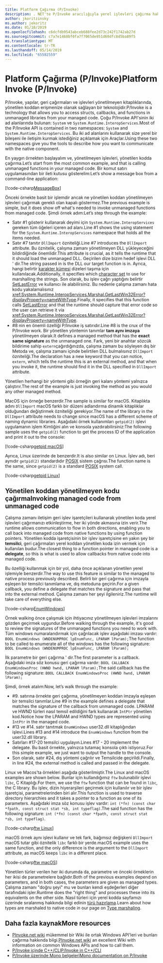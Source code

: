 ```yaml
---
title: Platform Çağırma (P/Invoke)
description: . NET'te P/Invoke aracılığıyla yerel işlevleri çağırma hakkında bilgi edinin.
author: jkoritzinsky
ms.author: jekoritz
ms.date: 01/18/2019
ms.openlocfilehash: c6dcfdb9543abceb688fee2d73c242f1742ab27d
ms.sourcegitcommit: c7a7e1468bf0fa7f7065de951d60dfc8d5ba89f5
ms.translationtype: MT
ms.contentlocale: tr-TR
ms.lasthandoff: 05/14/2019
ms.locfileid: "65582559"
---
```

# <a name="platform-invoke-pinvoke"></a><span data-ttu-id="1a31a-103">Platform Çağırma (P/Invoke)</span><span class="sxs-lookup"><span data-stu-id="1a31a-103">Platform Invoke (P/Invoke)</span></span>

<span data-ttu-id="1a31a-104">P/Invoke, yapılar, geri çağırmaları ve işlevleri yönetilmeyen kitaplıklarında, yönetilen koddan erişmenize olanak sağlayan bir teknolojidir.</span><span class="sxs-lookup"><span data-stu-id="1a31a-104">P/Invoke is a technology that allows you to access structs, callbacks, and functions in unmanaged libraries from your managed code.</span></span> <span data-ttu-id="1a31a-105">Çoğu P/Invoke API'sinin iki ad alanlarında bulunan: `System` ve `System.Runtime.InteropServices`.</span><span class="sxs-lookup"><span data-stu-id="1a31a-105">Most of the P/Invoke API is contained in two namespaces: `System` and `System.Runtime.InteropServices`.</span></span> <span data-ttu-id="1a31a-106">Bu iki ad alanlarını kullanarak size yerel bir bileşeni ile iletişim kurmak istediğiniz açıklamak için Araçlar.</span><span class="sxs-lookup"><span data-stu-id="1a31a-106">Using these two namespaces give you the tools to describe how you want to communicate with the native component.</span></span>

<span data-ttu-id="1a31a-107">En yaygın örnekten başlayalım ve, yönetilmeyen işlevleri, yönetilen kodda çağırma.</span><span class="sxs-lookup"><span data-stu-id="1a31a-107">Let’s start from the most common example, and that is calling unmanaged functions in your managed code.</span></span> <span data-ttu-id="1a31a-108">Bir komut satırı uygulamasından bir ileti kutusu gösterelim:</span><span class="sxs-lookup"><span data-stu-id="1a31a-108">Let’s show a message box from a command-line application:</span></span>

[!code-csharp[MessageBox](~/samples/snippets/standard/interop/pinvoke/messagebox.cs)]

<span data-ttu-id="1a31a-109">Önceki örnekte basit bir işlemdir ancak ne yönetilen koddan yönetilmeyen işlevleri çağırmak gerekli olan kapalı göstermez.</span><span class="sxs-lookup"><span data-stu-id="1a31a-109">The previous example is simple, but it does show off what's needed to invoke unmanaged functions from managed code.</span></span> <span data-ttu-id="1a31a-110">Şimdi örnek adım:</span><span class="sxs-lookup"><span data-stu-id="1a31a-110">Let’s step through the example:</span></span>

* <span data-ttu-id="1a31a-111">Satır #1 gösterir kullanarak deyimi için `System.Runtime.InteropServices` gereken tüm öğeleri içeren ad alanı.</span><span class="sxs-lookup"><span data-stu-id="1a31a-111">Line #1 shows the using statement for the `System.Runtime.InteropServices` namespace that holds all the items needed.</span></span>
* <span data-ttu-id="1a31a-112">Satır #7 tanıtır `DllImport` özniteliği.</span><span class="sxs-lookup"><span data-stu-id="1a31a-112">Line #7 introduces the `DllImport` attribute.</span></span> <span data-ttu-id="1a31a-113">Bu öznitelik, çalışma zamanı yönetilmeyen DLL yükleyeceğini bildirdiğinde önemlidir.</span><span class="sxs-lookup"><span data-stu-id="1a31a-113">This attribute is crucial, as it tells the runtime that it should load the unmanaged DLL.</span></span> <span data-ttu-id="1a31a-114">Geçirilen dize bizim hedef işlevi DLL ' dir.</span><span class="sxs-lookup"><span data-stu-id="1a31a-114">The string passed in is the DLL our target function is in.</span></span> <span data-ttu-id="1a31a-115">Ayrıca, hangi belirtir [karakter kümesi](./charset.md) dizeleri taşıma için kullanılacak.</span><span class="sxs-lookup"><span data-stu-id="1a31a-115">Additionally, it specifies which [character set](./charset.md) to use for marshalling the strings.</span></span> <span data-ttu-id="1a31a-116">Son olarak, bu işlev çağrı yaptığını belirtir [SetLastError](/windows/desktop/api/errhandlingapi/nf-errhandlingapi-setlasterror) ve kullanıcı ile alabilirsiniz. Bu nedenle çalışma zamanı hata kodu yakalamalısınız <xref:System.Runtime.InteropServices.Marshal.GetLastWin32Error?displayProperty=nameWithType>.</span><span class="sxs-lookup"><span data-stu-id="1a31a-116">Finally, it specifies that this function calls [SetLastError](/windows/desktop/api/errhandlingapi/nf-errhandlingapi-setlasterror) and that the runtime should capture that error code so the user can retrieve it via <xref:System.Runtime.InteropServices.Marshal.GetLastWin32Error?displayProperty=nameWithType>.</span></span>
* <span data-ttu-id="1a31a-117">#8 nin en önemli özelliği P/Invoke iş satırıdır.</span><span class="sxs-lookup"><span data-stu-id="1a31a-117">Line #8 is the crux of the P/Invoke work.</span></span> <span data-ttu-id="1a31a-118">Bir yönetilen yöntemin tanımlar **tam aynı imzaya** yönetilmeyen olarak.</span><span class="sxs-lookup"><span data-stu-id="1a31a-118">It defines a managed method that has the **exact same signature** as the unmanaged one.</span></span> <span data-ttu-id="1a31a-119">Fark, yeni bir anahtar sözcük bildirime sahip `extern`çağırdığınızda, çalışma zamanı bu söyleyen dış bir Metoda ve, çalışma zamanı içinde belirtilen DLL bulmalısınız `DllImport` özniteliği.</span><span class="sxs-lookup"><span data-stu-id="1a31a-119">The declaration has a new keyword that you can notice, `extern`, which tells the runtime this is an external method, and that when you invoke it, the runtime should find it in the DLL specified in `DllImport` attribute.</span></span>

<span data-ttu-id="1a31a-120">Yönetilen herhangi bir yöntemi gibi örneğin geri kalanı yöntemi yalnızca çalıştırır.</span><span class="sxs-lookup"><span data-stu-id="1a31a-120">The rest of the example is just invoking the method as you would any other managed method.</span></span>

<span data-ttu-id="1a31a-121">MacOS için örneğe benzerdir.</span><span class="sxs-lookup"><span data-stu-id="1a31a-121">The sample is similar for macOS.</span></span> <span data-ttu-id="1a31a-122">Kitaplıkta adını `DllImport` macOS farklı bir düzeni adlandırma dinamik kitaplıklar olduğundan değiştirmek özniteliği gerekiyor.</span><span class="sxs-lookup"><span data-stu-id="1a31a-122">The name of the library in the `DllImport` attribute needs to change since macOS has a different scheme of naming dynamic libraries.</span></span> <span data-ttu-id="1a31a-123">Aşağıdaki örnek kullanımları `getpid(2)` işlevi uygulamanın işlem Kimliğini alın ve konsola yazdırabilirsiniz:</span><span class="sxs-lookup"><span data-stu-id="1a31a-123">The following sample uses the `getpid(2)` function to get the process ID of the application and print it out to the console:</span></span>

[!code-csharp[getpid macOS](~/samples/snippets/standard/interop/pinvoke/getpid-macos.cs)]

<span data-ttu-id="1a31a-124">Ayrıca, Linux üzerinde de benzerdir.</span><span class="sxs-lookup"><span data-stu-id="1a31a-124">It is also similar on Linux.</span></span> <span data-ttu-id="1a31a-125">İşlev adı, beri aynıdır `getpid(2)` standardıdır [POSIX](https://en.wikipedia.org/wiki/POSIX) sistem çağrısı.</span><span class="sxs-lookup"><span data-stu-id="1a31a-125">The function name is the same, since `getpid(2)` is a standard [POSIX](https://en.wikipedia.org/wiki/POSIX) system call.</span></span>

[!code-csharp[getpid Linux](~/samples/snippets/standard/interop/pinvoke/getpid-linux.cs)]

## <a name="invoking-managed-code-from-unmanaged-code"></a><span data-ttu-id="1a31a-126">Yönetilen koddan yönetilmeyen kodu çağırma</span><span class="sxs-lookup"><span data-stu-id="1a31a-126">Invoking managed code from unmanaged code</span></span>

<span data-ttu-id="1a31a-127">Çalışma zamanı iletişim geri işlev işaretçileri kullanarak yönetilen koda yerel işlevleri çağırmanızı etkinleştirme, her iki yönde akmasına izin verir.</span><span class="sxs-lookup"><span data-stu-id="1a31a-127">The runtime allows communication to flow in both directions, enabling you to call back into managed code from native functions by using function pointers.</span></span> <span data-ttu-id="1a31a-128">Yönetilen kodda işaretçisinin bir işlev işaretçisine en yakın şey bir **temsilci**, geri çağırmaları yerel koddan yönetilen koda izin vermek için kullanılan budur.</span><span class="sxs-lookup"><span data-stu-id="1a31a-128">The closest thing to a function pointer in managed code is a **delegate**, so this is what is used to allow callbacks from native code into managed code.</span></span>

<span data-ttu-id="1a31a-129">Bu özelliği kullanmak için bir yol, daha önce açıklanan yönetilen yerel işlemiyle benzerdir.</span><span class="sxs-lookup"><span data-stu-id="1a31a-129">The way to use this feature is similar to the managed to native process previously described.</span></span> <span data-ttu-id="1a31a-130">Belirli bir geri çağırma için imzayla eşleşen bir temsilci tanımlama ve, dış metoduna geçirin.</span><span class="sxs-lookup"><span data-stu-id="1a31a-130">For a given callback, you define a delegate that matches the signature and pass that into the external method.</span></span> <span data-ttu-id="1a31a-131">Çalışma zamanı her şeyi ilgileniriz.</span><span class="sxs-lookup"><span data-stu-id="1a31a-131">The runtime will take care of everything else.</span></span>

[!code-csharp[EnumWindows](~/samples/snippets/standard/interop/pinvoke/enumwindows.cs)]

<span data-ttu-id="1a31a-132">Örnek walking önce çalışmak için ihtiyacınız yönetilmeyen işlevleri imzalarını gözden geçirmek uygundur.</span><span class="sxs-lookup"><span data-stu-id="1a31a-132">Before walking through the example, it's good to review the signatures of the unmanaged functions you need to work with.</span></span> <span data-ttu-id="1a31a-133">Tüm windows numaralandırmak için çağrılacak işlev aşağıdaki imzası vardır: `BOOL EnumWindows (WNDENUMPROC lpEnumFunc, LPARAM lParam);`</span><span class="sxs-lookup"><span data-stu-id="1a31a-133">The function to be called to enumerate all of the windows has the following signature: `BOOL EnumWindows (WNDENUMPROC lpEnumFunc, LPARAM lParam);`</span></span>

<span data-ttu-id="1a31a-134">İlk parametre bir geri çağırma ' dir.</span><span class="sxs-lookup"><span data-stu-id="1a31a-134">The first parameter is a callback.</span></span> <span data-ttu-id="1a31a-135">Aşağıdaki imza söz konusu geri çağırma vardır: `BOOL CALLBACK EnumWindowsProc (HWND hwnd, LPARAM lParam);`</span><span class="sxs-lookup"><span data-stu-id="1a31a-135">The said callback has the following signature: `BOOL CALLBACK EnumWindowsProc (HWND hwnd, LPARAM lParam);`</span></span>

<span data-ttu-id="1a31a-136">Şimdi, örnek atalım:</span><span class="sxs-lookup"><span data-stu-id="1a31a-136">Now, let’s walk through the example:</span></span>

* <span data-ttu-id="1a31a-137">#9. satırına örnekte geri çağırma, yönetilmeyen koddan imzayla eşleşen bir temsilci tanımlar.</span><span class="sxs-lookup"><span data-stu-id="1a31a-137">Line #9 in the example defines a delegate that matches the signature of the callback from unmanaged code.</span></span> <span data-ttu-id="1a31a-138">LPARAM ve HWND türleri nasıl temsil edildiğini fark kullanarak `IntPtr` yönetilen kod.</span><span class="sxs-lookup"><span data-stu-id="1a31a-138">Notice how the LPARAM and HWND types are represented using `IntPtr` in the managed code.</span></span>
* <span data-ttu-id="1a31a-139">#13 ve #14. satır tanıtmak `EnumWindows` user32.dll kitaplığından işlevi.</span><span class="sxs-lookup"><span data-stu-id="1a31a-139">Lines #13 and #14 introduce the `EnumWindows` function from the user32.dll library.</span></span>
* <span data-ttu-id="1a31a-140">Satırları #17-20 temsilci uygulayın.</span><span class="sxs-lookup"><span data-stu-id="1a31a-140">Lines #17 - 20 implement the delegate.</span></span> <span data-ttu-id="1a31a-141">Bu basit örnekte, yalnızca tutamaç konsola çıktı istiyoruz.</span><span class="sxs-lookup"><span data-stu-id="1a31a-141">For this simple example, we just want to output the handle to the console.</span></span>
* <span data-ttu-id="1a31a-142">Son olarak, satır #24, dış yöntemi çağrılır ve Temsilcide geçirildi.</span><span class="sxs-lookup"><span data-stu-id="1a31a-142">Finally, in line #24, the external method is called and passed in the delegate.</span></span>

<span data-ttu-id="1a31a-143">Linux ve Macos'ta örnekleri aşağıda gösterilmiştir.</span><span class="sxs-lookup"><span data-stu-id="1a31a-143">The Linux and macOS examples are shown below.</span></span> <span data-ttu-id="1a31a-144">Bunlar için kullandığımız `ftw` bulunabilir işlevi `libc`, C Kitaplığı.</span><span class="sxs-lookup"><span data-stu-id="1a31a-144">For them, we use the `ftw` function that can be found in `libc`, the C library.</span></span> <span data-ttu-id="1a31a-145">Bu işlev, dizin hiyerarşileri geçirmek için kullanılır ve bir işlev işaretçisi, parametrelerinden biri alır.</span><span class="sxs-lookup"><span data-stu-id="1a31a-145">This function is used to traverse directory hierarchies and it takes a pointer to a function as one of its parameters.</span></span> <span data-ttu-id="1a31a-146">Aşağıdaki imza söz konusu işlev vardır: `int (*fn) (const char *fpath, const struct stat *sb, int typeflag)`.</span><span class="sxs-lookup"><span data-stu-id="1a31a-146">The said function has the following signature: `int (*fn) (const char *fpath, const struct stat *sb, int typeflag)`.</span></span>

[!code-csharp[ftw Linux](~/samples/snippets/standard/interop/pinvoke/ftw-linux.cs)]

<span data-ttu-id="1a31a-147">macOS örnek aynı işlevi kullanır ve tek fark, bağımsız değişkeni `DllImport` macOS tutar gibi öznitelik `libc` farklı bir yerde.</span><span class="sxs-lookup"><span data-stu-id="1a31a-147">macOS example uses the same function, and the only difference is the argument to the `DllImport` attribute, as macOS keeps `libc` in a different place.</span></span>

[!code-csharp[ftw macOS](~/samples/snippets/standard/interop/pinvoke/ftw-macos.cs)]

<span data-ttu-id="1a31a-148">Yönetilen türler verilen her iki durumda da, parametre ve önceki örneklerin her ikisi de parametrelere bağlıdır.</span><span class="sxs-lookup"><span data-stu-id="1a31a-148">Both of the previous examples depend on parameters, and in both cases, the parameters are given as managed types.</span></span> <span data-ttu-id="1a31a-149">Çalışma zamanı "doğru şeyi" mu ve bunları kendi eşdeğerleri diğer tarafındaki işler.</span><span class="sxs-lookup"><span data-stu-id="1a31a-149">Runtime does the "right thing" and processes these into its equivalents on the other side.</span></span> <span data-ttu-id="1a31a-150">Nasıl türleri için yerel kodda sayfamızı üzerinde sıralanmış hakkında bilgi edinin [türü hazırlama](type-marshaling.md).</span><span class="sxs-lookup"><span data-stu-id="1a31a-150">Learn about how types are marshaled to native code in our page on [Type marshaling](type-marshaling.md).</span></span>

## <a name="more-resources"></a><span data-ttu-id="1a31a-151">Daha fazla kaynak</span><span class="sxs-lookup"><span data-stu-id="1a31a-151">More resources</span></span>

- <span data-ttu-id="1a31a-152">[PInvoke.net wiki](https://www.pinvoke.net/) mükemmel bir Wiki ile ortak Windows API'leri ve bunları çağırma hakkında bilgi.</span><span class="sxs-lookup"><span data-stu-id="1a31a-152">[PInvoke.net wiki](https://www.pinvoke.net/) an excellent Wiki with information on common Windows APIs and how to call them.</span></span>
- [<span data-ttu-id="1a31a-153">P/Invoke içinde C++/CLI</span><span class="sxs-lookup"><span data-stu-id="1a31a-153">P/Invoke in C++/CLI</span></span>](/cpp/dotnet/native-and-dotnet-interoperability)
- [<span data-ttu-id="1a31a-154">P/Invoke üzerinde Mono belgeleri</span><span class="sxs-lookup"><span data-stu-id="1a31a-154">Mono documentation on P/Invoke</span></span>](https://www.mono-project.com/docs/advanced/pinvoke/)
